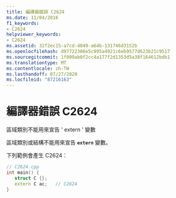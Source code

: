 ```yaml
---
title: 編譯器錯誤 C2624
ms.date: 11/04/2016
f1_keywords:
- C2624
helpviewer_keywords:
- C2624
ms.assetid: 32f2ec15-a7cd-4049-a64b-131746d3152b
ms.openlocfilehash: d97722306e5c995a4921c6eb9577d623b21c9517
ms.sourcegitcommit: 1f009ab0f2cc4a177f2d1353d5a38f164612bdb1
ms.translationtype: MT
ms.contentlocale: zh-TW
ms.lasthandoff: 07/27/2020
ms.locfileid: "87216163"
---
```

# <a name="compiler-error-c2624"></a>編譯器錯誤 C2624

區域類別不能用來宣告 ' extern ' 變數

區域類別或結構不能用來宣告 **`extern`** 變數。

下列範例會產生 C2624：

```cpp
// C2624.cpp
int main() {
   struct C {};
   extern C ac;   // C2624
}
```

